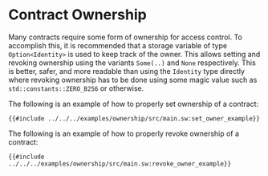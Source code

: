 # Contract Ownership

Many contracts require some form of ownership for access control. To accomplish this, it is recommended that a storage variable of type `Option<Identity>` is used to keep track of the owner. This allows setting and revoking ownership using the variants `Some(..)` and `None` respectively. This is better, safer, and more readable than using the `Identity` type directly where revoking ownership has to be done using some magic value such as `std::constants::ZERO_B256` or otherwise.

The following is an example of how to properly set ownership of a contract:

```sway
{{#include ../../../examples/ownership/src/main.sw:set_owner_example}}
```

The following is an example of how to properly revoke ownership of a contract:

```sway
{{#include ../../../examples/ownership/src/main.sw:revoke_owner_example}}
```
